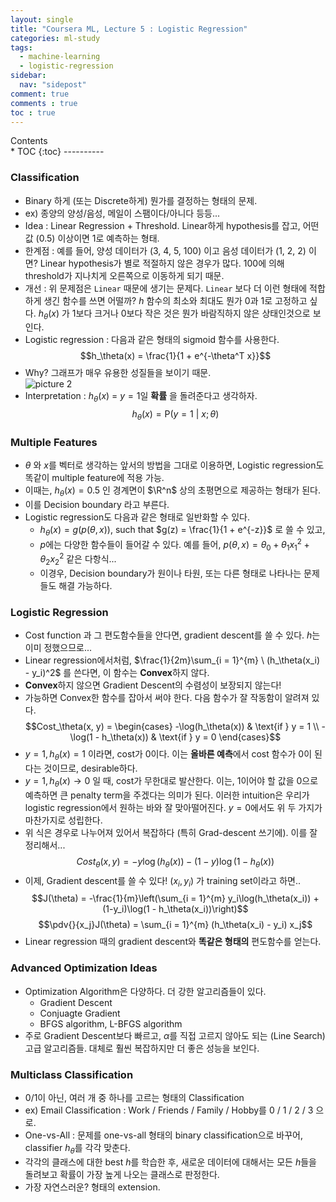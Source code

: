 ```yaml
---
layout: single
title: "Coursera ML, Lecture 5 : Logistic Regression"
categories: ml-study
tags:
  - machine-learning
  - logistic-regression
sidebar:
  nav: "sidepost"
comment: true
comments : true
toc : true
---
```


<div id="toc">
Contents
</div>
* TOC
{:toc}
----------

### Classification
- Binary 하게 (또는 Discrete하게) 뭔가를 결정하는 형태의 문제.
- ex) 종양의 양성/음성, 메일이 스팸이다/아니다 등등...
- Idea : Linear Regression + Threshold. Linear하게 hypothesis를 잡고, 어떤 값 (0.5) 이상이면 1로 예측하는 형태. 
- 한계점 : 예를 들어, 양성 데이터가 (3, 4, 5, 100) 이고 음성 데이터가 (1, 2, 2) 이면? Linear hypothesis가 별로 적절하지 않은 경우가 많다. 100에 의해 threshold가 지나치게 오른쪽으로 이동하게 되기 때문. 
- 개선 : 위 문제점은 `Linear` 때문에 생기는 문제다. `Linear` 보다 더 이런 형태에 적합하게 생긴 함수를 쓰면 어떨까? $h$ 함수의 최소와 최대도 뭔가 0과 1로 고정하고 싶다. $h_\theta(x)$ 가 1보다 크거나 0보다 작은 것은 뭔가 바람직하지 않은 상태인것으로 보인다.
- Logistic regression : 다음과 같은 형태의 sigmoid 함수를 사용한다.
  $$h_\theta(x) = \frac{1}{1 + e^{-\theta^T x}}$$
- Why? 그래프가 매우 유용한 성질들을 보이기 때문.  
  ![picture 2](../../images/21689f9a1d965b538462169d7391a7e2fc2bccd3c9283289da2d4fb09b9867b8.png)  
- Interpretation : $h_\theta(x)$ = $y = 1$일 **확률** 을 돌려준다고 생각하자.
  $$h_\theta(x) = \mathsf{P}(y = 1 \ |\  x ; \theta)$$

### Multiple Features 
- $\theta$ 와 $x$를 벡터로 생각하는 앞서의 방법을 그대로 이용하면, Logistic regression도 똑같이 multiple feature에 적용 가능.
- 이때는, $h_\theta(x) = 0.5$ 인 경계면이 $\R^n$ 상의 초평면으로 제공하는 형태가 된다.
- 이를 Decision boundary 라고 부른다.
- Logistic regression도 다음과 같은 형태로 일반화할 수 있다. 
  - $h_\theta(x) = g(p(\theta, x))$, such that $g(z) = \frac{1}{1 + e^{-z}}$ 로 쓸 수 있고,
  - $p$에는 다양한 함수들이 들어갈 수 있다. 예를 들어, $p(\theta, x) = \theta_0 + \theta_1 x_1^2 + \theta_2 x_2^2$ 같은 다항식...
  - 이경우, Decision boundary가 원이나 타원, 또는 다른 형태로 나타나는 문제들도 해결 가능하다.

### Logistic Regression
- Cost function 과 그 편도함수들을 안다면, gradient descent를 쓸 수 있다. $h$는 이미 정했으므로...
- Linear regression에서처럼, $\frac{1}{2m}\sum_{i = 1}^{m} \ (h_\theta(x_i) - y_i)^2$ 를 쓴다면, 이 함수는 **Convex**하지 않다. 
- **Convex**하지 않으면 Gradient Descent의 수렴성이 보장되지 않는다!
- 가능하면 Convex한 함수를 잡아서 써야 한다. 다음 함수가 잘 작동함이 알려져 있다.
  $$Cost_\theta(x, y) = \begin{cases}
    -\log(h_\theta(x)) & \text{if } y = 1 \\
    -\log(1 - h_\theta(x)) & \text{if } y = 0
  \end{cases}$$
- $y = 1, h_\theta(x) = 1$ 이라면, cost가 0이다. 이는 **올바른 예측**에서 cost 함수가 0이 된다는 것이므로, desirable하다.
- $y = 1, h_\theta(x) \to 0$ 일 때, cost가 무한대로 발산한다. 이는, 1이어야 할 값을 0으로 예측하면 큰 penalty term을 주겠다는 의미가 된다. 이러한 intuition은 우리가 logistic regression에서 원하는 바와 잘 맞아떨어진다. $y = 0$에서도 위 두 가지가 마찬가지로 성립한다.
- 위 식은 경우로 나누어져 있어서 복잡하다 (특히 Grad-descent 쓰기에). 이를 잘 정리해서...
  $$Cost_\theta(x, y) = -y\log(h_\theta(x)) - (1-y)\log(1 - h_\theta(x))$$
- 이제, Gradient descent를 쓸 수 있다! $(x_i, y_i)$ 가 training set이라고 하면..
  $$J(\theta) = -\frac{1}{m}\left(\sum_{i = 1}^{m} y_i\log(h_\theta(x_i)) + (1-y_i)\log(1 - h_\theta(x_i))\right)$$
  $$\pdv{}{x_j}J(\theta) = \sum_{i = 1}^{m} (h_\theta(x_i) - y_i) x_j$$
- Linear regression 때의 gradient descent와 **똑같은 형태의** 편도함수를 얻는다.

### Advanced Optimization Ideas
- Optimization Algorithm은 다양하다. 더 강한 알고리즘들이 있다.
  - Gradient Descent
  - Conjuagte Gradient
  - BFGS algorithm, L-BFGS algorithm
- 주로 Gradient Descent보다 빠르고, $\alpha$를 직접 고르지 않아도 되는 (Line Search) 고급 알고리즘들. 대체로 훨씬 복잡하지만 더 좋은 성능을 보인다.

### Multiclass Classification
- 0/1이 아닌, 여러 개 중 하나를 고르는 형태의 Classification
- ex) Email Classification : Work / Friends / Family / Hobby를 0 / 1 / 2 / 3 으로.
- One-vs-All : 문제를 one-vs-all 형태의 binary classification으로 바꾸어, classifier $h_\theta$를 각각 맞춘다.
- 각각의 클래스에 대한 best $h$를 학습한 후, 새로운 데이터에 대해서는 모든 $h$들을 돌려보고 확률이 가장 높게 나오는 클래스로 판정한다.
- 가장 자연스러운? 형태의 extension.